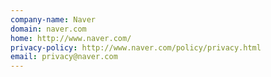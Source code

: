 ```yaml
---
company-name: Naver
domain: naver.com
home: http://www.naver.com/
privacy-policy: http://www.naver.com/policy/privacy.html
email: privacy@naver.com
---
```




